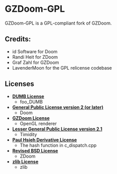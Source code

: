 # GZDoom-GPL
GZDoom-GPL is a GPL-compliant fork of GZDoom.

## Credits:
* id Software for Doom
* Randi Heit for ZDoom
* Graf Zahl for GZDoom
* LavenderMoon for the GPL relicense codebase

Licenses
--------

* **[DUMB License](http://dumb.sourceforge.net/index.php?page=licences "DUMB - Dynamic Universal Music Bibliotheque")**
  * foo_DUMB
* **[General Public License version 2 (or later)](https://www.gnu.org/licenses/old-licenses/gpl-2.0.html "GNU General Public License v2.0 - GNU Project - Free Software Foundation")**
  * Doom
* **[GZDoom License](https://github.com/nashmuhandes/GZDoom-GPL/blob/master/docs/GZDoom%20License.md "GZDoom License")**
  * OpenGL renderer
* **[Lesser General Public License version 2.1](https://www.gnu.org/licenses/old-licenses/lgpl-2.1.html "GNU Lesser General Public License v2.1 - GNU Project - Free Software Foundation")**
  * Timidity
* **[Paul Hsieh Derivative License](http://www.azillionmonkeys.com/qed/weblicense.html "Paul Hsieh's web licences")**
  * The hash function in c_dispatch.cpp
* **[Revised BSD License](http://opensource.org/licenses/BSD-3-Clause "The BSD 3-Clause License | Open Source Initiative")**
  * ZDoom
* **[zlib License](http://www.zlib.net/zlib_license.html "zlib License")**
  * zlib
